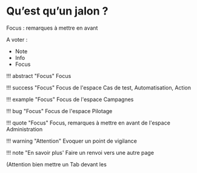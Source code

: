 # Qu’est qu’un jalon ?

Focus : remarques à mettre en avant

A voter : 

 - Note
 - Info
 - Focus

!!! abstract "Focus" 
	Focus
	
!!! success "Focus" 
	Focus de l'espace Cas de test, Automatisation, Action

!!! example "Focus" 
	Focus de l'espace Campagnes

!!! bug "Focus" 
	Focus de l'espace Pilotage
	
!!! quote "Focus" 
	Focus, remarques à mettre en avant de l'espace Administration

!!! warning "Attention" 
	Evoquer un point de vigilance

!!! note "En savoir plus'
	Faire un renvoi vers une autre page



(Attention bien mettre un Tab devant les 



<!--stackedit_data:
eyJoaXN0b3J5IjpbLTU0MzExODI5NiwxOTQ3MjI5MzEzLC02Mz
g5ODgxMzUsLTMyMzkxOTgzMSwyMDMwMTc2NTY5XX0=
-->